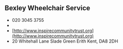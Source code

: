 
## Bexley Wheelchair Service

- <i class="fa fa-phone"></i> 020 3045 3755
- <i class="fa fa-envelope"></i> <a href="mailto:"></a>
- <i class="fa fa-home"></i> [http://www.inspirecommunitytrust.org](http://www.inspirecommunitytrust.org)
- <i class="fa fa-building"></i> 20 Whitehall Lane Slade Green   Erith Kent, DA8 2DH
